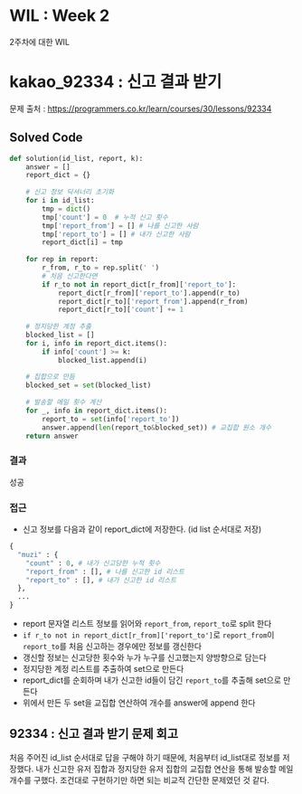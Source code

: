 # WIL : Week 2
2주차에 대한 WIL

# kakao_92334 : 신고 결과 받기
문제 출처 : https://programmers.co.kr/learn/courses/30/lessons/92334
## Solved Code
```python
def solution(id_list, report, k):
    answer = []
    report_dict = {}
    
    # 신고 정보 딕셔너리 초기화
    for i in id_list:
        tmp = dict()
        tmp['count'] = 0  # 누적 신고 횟수
        tmp['report_from'] = [] # 나를 신고한 사람
        tmp['report_to'] = [] # 내가 신고한 사람
        report_dict[i] = tmp
        
    for rep in report:
        r_from, r_to = rep.split(' ')
        # 처음 신고한다면
        if r_to not in report_dict[r_from]['report_to']:
            report_dict[r_from]['report_to'].append(r_to)
            report_dict[r_to]['report_from'].append(r_from)
            report_dict[r_to]['count'] += 1
    
    # 정지당한 계정 추출
    blocked_list = []
    for i, info in report_dict.items():
        if info['count'] >= k:
            blocked_list.append(i)
    
    # 집합으로 만듬
    blocked_set = set(blocked_list)
    
    # 발송할 메일 횟수 계산
    for _, info in report_dict.items():
        report_to = set(info['report_to'])
        answer.append(len(report_to&blocked_set)) # 교집합 원소 개수
    return answer
```
### 결과
성공
### 접근
- 신고 정보를 다음과 같이 report_dict에 저장한다. (id list 순서대로 저장)
```python
{
  "muzi" : {
    "count" : 0, # 내가 신고당한 누적 횟수
    "report_from" : [], # 나를 신고한 id 리스트
    "report_to" : [], # 내가 신고한 id 리스트
  },
  ...
}
```
- report 문자열 리스트 정보를 읽어와 `report_from`, `report_to`로 split 한다
- `if r_to not in report_dict[r_from]['report_to']`로 `report_from`이 `report_to`를 처음 신고하는 경우에만 정보를 갱신한다
- 갱신할 정보는 신고당한 횟수와 누가 누구를 신고했는지 양방향으로 담는다
- 정지당한 계정 리스트를 추출하여 set으로 만든다
- report_dict를 순회하며 내가 신고한 id들이 담긴 `report_to`를 추출해 set으로 만든다
- 위에서 만든 두 set을 교집합 연산하여 개수를 answer에 append 한다

## 92334 : 신고 결과 받기 문제 회고
처음 주어진 id_list 순서대로 답을 구해야 하기 때문에, 처음부터 id_list대로 정보를 저장했다.
내가 신고한 유저 집합과 정지당한 유저 집합의 교집합 연산을 통해 발송할 메일 개수를 구했다.
조건대로 구현하기만 하면 되는 비교적 간단한 문제였던 것 같다.